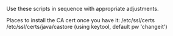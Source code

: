 Use these scripts in sequence with appropriate adjustments.

Places to install the CA cert once you have it:
  /etc/ssl/certs
  /etc/ssl/certs/java/castore (using keytool, default pw 'changeit')
